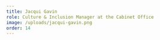 ```yaml
---
title: Jacqui Gavin
role: Culture & Inclusion Manager at the Cabinet Office
image: /uploads/jacqui-gavin.png
order: 14
---
```


